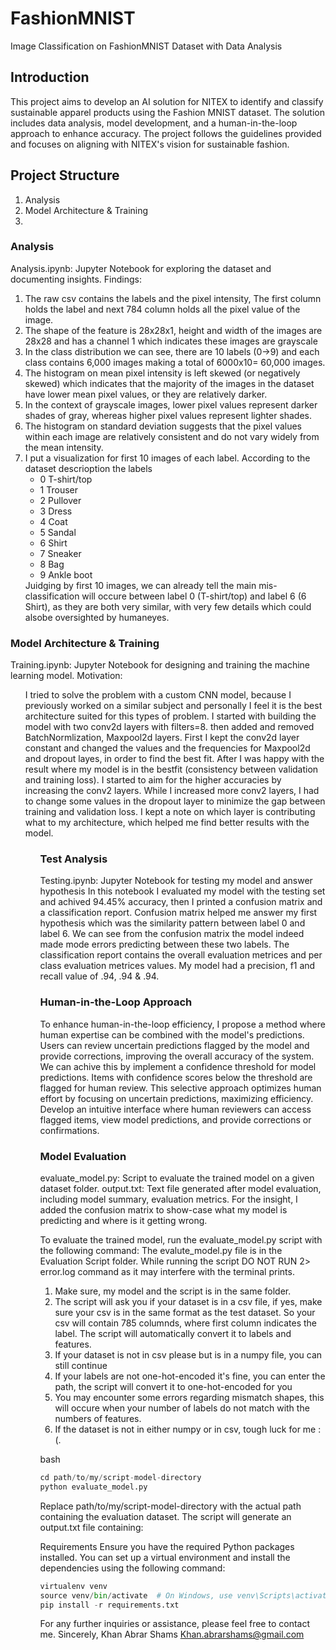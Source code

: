 # FashionMNIST
Image Classification on FashionMNIST Dataset with Data Analysis


## Introduction
This project aims to develop an AI solution for NITEX to identify and classify sustainable apparel products using the Fashion MNIST dataset. The solution includes data analysis, model development, and a human-in-the-loop approach to enhance accuracy. The project follows the guidelines provided and focuses on aligning with NITEX's vision for sustainable fashion.

## Project Structure
1. Analysis
2. Model Architecture & Training
3. 
### Analysis
  Analysis.ipynb: Jupyter Notebook for exploring the dataset and documenting insights.
  Findings: 
  1. The raw csv contains the labels and the pixel intensity, The first column holds the label and next 784 column holds all the pixel value of the image.
  2. The shape of the feature is 28x28x1, height and width of the images are 28x28 and has a channel 1 which indicates these images are grayscale
  3. In the class distribution we can see, there are 10 labels (0->9) and each class contains 6,000 images making a total of 6000x10= 60,000 images.
  4. The histogram on mean pixel intensity is left skewed (or negatively skewed) which indicates that the majority of the images in the dataset have lower mean pixel values, or they are relatively darker.
  5. In the context of grayscale images, lower pixel values represent darker shades of gray, whereas higher pixel values represent lighter shades.
  6. The histogram on standard deviation suggests that the pixel values within each image are relatively consistent and do not vary widely from the mean intensity.
  7. I put a visualization for first 10 images of each label. According to the dataset descrioption the labels <ul>  <li>0 T-shirt/top </li> <li>1 Trouser</li> <li>2 Pullover </li> <li>3 Dress </li> <li>4 Coat </li><li>5 Sandal </li> <li>6 Shirt </li> <li>7 Sneaker </li> <li>8 Bag </li> <li>9 Ankle boot </li> </ul> Juidging by first 10 images, we can already tell the main mis-classification will occure between label 0 (T-shirt/top) and label 6 (6 Shirt), as they are both very similar, with very few details which could alsobe oversighted by humaneyes.


### Model Architecture & Training
  Training.ipynb: Jupyter Notebook for designing and training the machine learning model.
  Motivation: 
  <ul>I tried to solve the problem with a custom CNN model, because I previously worked on a similar subject and personally I feel it is the best architecture suited for this types of problem. I started with building the model with two conv2d layers with filters=8. then added and removed BatchNormlization, Maxpool2d layers. First I kept the conv2d layer constant and changed the values and the frequencies for Maxpool2d and dropout layes, in order to find the best fit. After I was happy with the result where my model is in the bestfit (consistency between validation and training loss). I started to aim for the higher accuracies by increasing the conv2 layers. While I increased more conv2 layers, I had to change some values in the dropout layer to minimize the gap between training and validation loss. I kept a note on which layer is   contributing what to my architecture, which helped me find better results with the model.<ul>

### Test Analysis
  Testing.ipynb: Jupyter Notebook for testing my model and answer hypothesis
  In this notebook I evaluated my model with the testing set and achived 94.45% accuracy, then I printed a confusion matrix and a classification report. Confusion matrix helped me answer my first hypothesis which was the similarity pattern between label 0 and label 6. We can see from the confusion matrix the model indeed made mode errors predicting between these two labels. The classification report contains the overall evaluation metrices and per class evaluation metrices values. My model had a precision, f1 and recall value of .94, .94 & .94. 


### Human-in-the-Loop Approach
To enhance human-in-the-loop efficiency, I propose a method where human expertise can be combined with the model's predictions. Users can review uncertain predictions flagged by the model and provide corrections, improving the overall accuracy of the system. We can achive this by implement a confidence threshold for model predictions. Items with confidence scores below the threshold are flagged for human review. This selective approach optimizes human effort by focusing on uncertain predictions, maximizing efficiency. Develop an intuitive interface where human reviewers can access flagged items, view model predictions, and provide corrections or confirmations. 



### Model Evaluation
evaluate_model.py: Script to evaluate the trained model on a given dataset folder.
output.txt: Text file generated after model evaluation, including model summary, evaluation metrics. For the insight, I added the confusion matrix to show-case what my model is predicting and where is it getting wrong. 

To evaluate the trained model, run the evaluate_model.py script with the following command: The evalute_model.py file is in the Evaluation Script folder. While running the script DO NOT RUN  2> error.log command as it may interfere with the terminal prints. 
1. Make sure, my model and the script is in the same folder. 
2. The script will ask you if your dataset is in a csv file, if yes, make sure your csv is in the same format as the test dataset. So your csv will contain 785 columnds, where first column indicates the label. The script will automatically convert it to labels and features.
3. If your dataset is not in csv please but is in a numpy file, you can still continue
4. If your labels are not one-hot-encoded it's fine, you can enter the path, the script will convert it to one-hot-encoded for you
5. You may encounter some errors regarding mismatch shapes, this will occure when your number of labels do not match with the numbers of features.
6. If the dataset is not in either numpy or in csv, tough luck for me :(.



bash
```py
cd path/to/my/script-model-directory
python evaluate_model.py
```
Replace path/to/my/script-model-directory with the actual path containing the evaluation dataset.
The script will generate an output.txt file containing:


Requirements
Ensure you have the required Python packages installed. You can set up a virtual environment and install the dependencies using the following command:
```py
virtualenv venv
source venv/bin/activate  # On Windows, use venv\Scripts\activate
pip install -r requirements.txt
```

For any further inquiries or assistance, please feel free to contact me.
Sincerely,
Khan Abrar Shams
Khan.abrarshams@gmail.com
